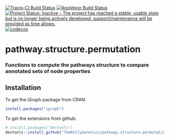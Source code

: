 [![Travis-CI Build Status](https://travis-ci.org/TomKellyGenetics/pathway.structure.permutation.svg?branch=master)](https://travis-ci.org/TomKellyGenetics/pathway.structure.permutation)
[![AppVeyor Build Status](https://ci.appveyor.com/api/projects/status/github/TomKellyGenetics/pathway.structure.permutation?branch=master&svg=true)](https://ci.appveyor.com/project/TomKellyGenetics/pathway.structure.permutation)
[![Project Status: Inactive – The project has reached a stable, usable state but is no longer being actively developed; support/maintenance will be provided as time allows.](http://www.repostatus.org/badges/latest/inactive.svg)](http://www.repostatus.org/#inactive)
[![codecov](https://codecov.io/gh/TomKellyGenetics/pathway.structure.permutation/branch/master/graph/badge.svg)](https://codecov.io/gh/TomKellyGenetics/pathway.structure.permutation)

# pathway.structure.permutation

### Functions to compute the pathways structure to compare annotated sets of node properties

## Installation

To get the iGraph package from CRAN:

```R
install.packages("igraph")
```

To get the extensions from github:

```R
# install.packages("devtools")
devtools::install_github("TomKellyGenetics/pathway.structure.permutation")
```
